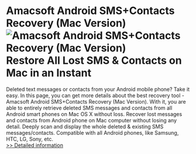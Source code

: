 # Amacsoft Android SMS+Contacts Recovery (Mac Version)<br />![Amacsoft Android SMS+Contacts Recovery (Mac Version)](https://mycommerce.akamaized.net/api/pimages/P300948167/BIG/300948167.PNG)<br />Restore All Lost SMS & Contacts on Mac in an Instant
Deleted text messages or contacts from your Android mobile phone? Take it easy. In this page, you can get more details about the best recovery tool - Amacsoft Android SMS+Contacts Recovery (Mac Version). With it, you are able to entirely retrieve deleted SMS messages and contacts from all Android smart phones on Mac OS X without loss.
Recover lost messages and contacts from Android phone on Mac computer without losing any detail.
Deeply scan and display the whole deleted & existing SMS messages/contacts.
Compatible with all Android phones, like Samsung, HTC, LG, Sony, etc.<br />[>> Detailed information](https://secure.shareit.com/shareit/product.html?productid=300948167&affiliateid=200057808)